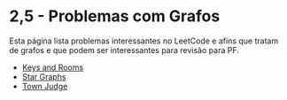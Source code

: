 # 2,5 - Problemas com Grafos

Esta página lista problemas interessantes no LeetCode e afins que tratam de grafos e que podem ser interessantes para revisão para PF.

- [Keys and Rooms](https://leetcode.com/problems/keys-and-rooms/)
- [Star Graphs](https://leetcode.com/problems/find-center-of-star-graph/)
- [Town Judge](https://leetcode.com/problems/find-the-town-judge/)


